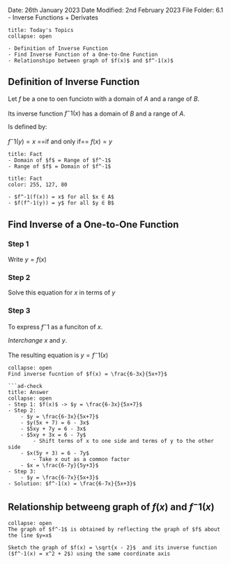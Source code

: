 Date: 26th January 2023
Date Modified: 2nd February 2023
File Folder: 6.1 - Inverse Functions + Derivates

```ad-abstract
title: Today's Topics
collapse: open

- Definition of Inverse Function
- Find Inverse Function of a One-to-One Function
- Relationshipo between graph of $f(x)$ and $f^-1(x)$

```

## Definition of Inverse Function

Let $f$ be a one to oen funciotn with a domain of $A$ and a range of $B$.

Its inverse function $f^-1(x)$ has a domain of $B$ and a range of $A$.

Is defined by:

$f^-1(y) = x$ ==if and only if== $f(x) = y$

```ad-info
title: Fact
- Domain of $f$ = Range of $f^-1$
- Range of $f$ = Domain of $f^-1$
```

```ad-info
title: Fact
color: 255, 127, 80

- $f^-1(f(x)) = x$ for all $x ∈ A$
- $f(f^-1(y)) = y$ for all $y ∈ B$
```


## Find Inverse of a One-to-One Function

### Step 1

Write $y = f(x)$

### Step 2

Solve this equation for $x$ in terms of $y$

### Step 3

To express $f^-1$ as a funciton of $x$.

*Interchange* $x$ and $y$.

The resulting equation is $y = f^-1(x)$

```ad-question
collapse: open
Find inverse fucntion of $f(x) = \frac{6-3x}{5x+7}$

```ad-check
title: Answer
collapse: open
- Step 1: $f(x)$ -> $y = \frac{6-3x}{5x+7}$
- Step 2: 
	- $y = \frac{6-3x}{5x+7}$
	- $y(5x + 7) = 6 - 3x$
	- $5xy + 7y = 6 - 3x$ 
	- $5xy + 3x = 6 - 7y$
		- Shift terms of x to one side and terms of y to the other side
	- $x(5y + 3) = 6 - 7y$
		- Take x out as a common factor
	- $x = \frac{6-7y}{5y+3}$
- Step 3:
	- $y = \frac{6-7x}{5x+3}$
- Solution: $f^-1(x) = \frac{6-7x}{5x+3}$
```

## Relationship betweeng graph of $f(x)$ and $f^-1(x)$

```ad-note
collapse: open
The graph of $f^-1$ is obtained by reflecting the graph of $f$ about the line $y=x$
```


```ad-question
Sketch the graph of $f(x) = \sqrt{x - 2}$  and its inverse function ($f^-1(x) = x^2 + 2$) using the same coordinate axis
```











